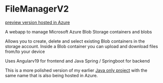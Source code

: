 # FileManagerV2

[preview version hosted in Azure](https://gentle-plant-08ad8f103.4.azurestaticapps.net)

A webapp to manage Microsoft Azure Blob Storage containers and blobs

Allows you to create, delete and select existing Blob containers in the storage account.
Inside a Blob container you can upload and download files from/to your device

Uses Angularv19 for frontend and Java Spring / Springboot for backend

This is a more polished version of my earlier [Java only project](https://github.com/andmikael/FileManager) with the same name that is also being hosted in Azure.
